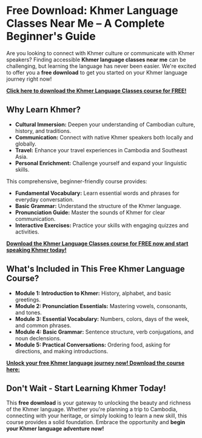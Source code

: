 # Free Download: Khmer Language Classes Near Me – A Complete Beginner's Guide

Are you looking to connect with Khmer culture or communicate with Khmer speakers? Finding accessible **Khmer language classes near me** can be challenging, but learning the language has never been easier. We're excited to offer you a **free download** to get you started on your Khmer language journey right now!

[**Click here to download the Khmer Language Classes course for FREE!**](https://udemywork.com/khmer-language-classes-near-me)

## Why Learn Khmer?

*   **Cultural Immersion:** Deepen your understanding of Cambodian culture, history, and traditions.
*   **Communication:** Connect with native Khmer speakers both locally and globally.
*   **Travel:** Enhance your travel experiences in Cambodia and Southeast Asia.
*   **Personal Enrichment:** Challenge yourself and expand your linguistic skills.

This comprehensive, beginner-friendly course provides:

*   **Fundamental Vocabulary:** Learn essential words and phrases for everyday conversation.
*   **Basic Grammar:** Understand the structure of the Khmer language.
*   **Pronunciation Guide:** Master the sounds of Khmer for clear communication.
*   **Interactive Exercises:** Practice your skills with engaging quizzes and activities.

[**Download the Khmer Language Classes course for FREE now and start speaking Khmer today!**](https://udemywork.com/khmer-language-classes-near-me)

## What's Included in This Free Khmer Language Course?

*   **Module 1: Introduction to Khmer:** History, alphabet, and basic greetings.
*   **Module 2: Pronunciation Essentials:** Mastering vowels, consonants, and tones.
*   **Module 3: Essential Vocabulary:** Numbers, colors, days of the week, and common phrases.
*   **Module 4: Basic Grammar:** Sentence structure, verb conjugations, and noun declensions.
*   **Module 5: Practical Conversations:** Ordering food, asking for directions, and making introductions.

[**Unlock your free Khmer language journey now! Download the course here:**](https://udemywork.com/khmer-language-classes-near-me)

## Don't Wait - Start Learning Khmer Today!

This **free download** is your gateway to unlocking the beauty and richness of the Khmer language. Whether you're planning a trip to Cambodia, connecting with your heritage, or simply looking to learn a new skill, this course provides a solid foundation. Embrace the opportunity and **begin your Khmer language adventure now!**
